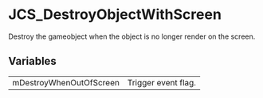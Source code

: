 # JCS_DestroyObjectWithScreen

Destroy the gameobject when the object is no longer render on the screen.


## Variables

<table>
  <tr>
    <td>mDestroyWhenOutOfScreen</td>
    <td>Trigger event flag.</td>
  </tr>
</table>
